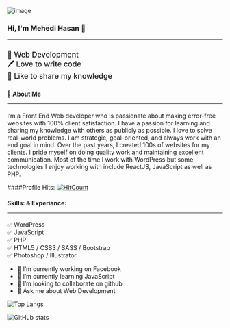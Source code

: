 
![image](https://github.com/mhedi-hasan/mhedi-hasan/assets/150262902/5f2d8858-1326-463d-bba9-8e660fb6af27)

### Hi, I'm Mehedi Hasan 👋<hr>
#### <h4 style="font-size: 1.08rem; font-weight: 500;">👑 Web Development <br>🖊️ Love to write code<br>🎤 Like to share my knowledge</h4>

<h4>🚀 About Me <hr></h4>I’m a Front End Web developer who is passionate about making error-free websites with 100% client satisfaction. I have a passion for learning and sharing my knowledge with others as publicly as possible. I love to solve real-world problems. I am strategic, goal-oriented, and always work with an end goal in mind. Over the past years, I created 100s of websites for my clients. I pride myself on doing quality work and maintaining excellent communication. Most of the time I work with WordPress but some technologies I enjoy working with include ReactJS, JavaScript as well as PHP.


####Profile Hits:  [![HitCount](https://hits.dwyl.com/mhedi-hasan/assignment-no-4.svg?style=flat-square)](http://hits.dwyl.com/mhedi-hasan/assignment-no-4)


<h4>Skills: & Experiance:<hr></h4>✅ WordPress<br> ✅ JavaScript<br> ✅ PHP<br> ✅ HTML5 / CSS3 / SASS / Bootstrap<br> ✅ Photoshop / Illustrator <p>

- 🔭 I’m currently working on Facebook 
- 🌱 I’m currently learning JavaScript 
- 👯 I’m looking to collaborate on github 
- 💬 Ask me about Web Development <p>

[![Top Langs](https://github-readme-stats.vercel.app/api/top-langs/?username=mhedi-hasan)](https://github.com/anuraghazra/github-readme-stats)


![GitHub stats](https://github-readme-stats.vercel.app/api?username=mhedi-hasan&show_icons=true)  

